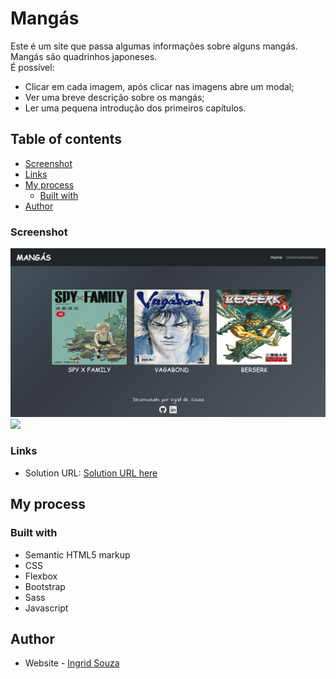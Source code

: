 # Mangás

Este é um site que passa algumas informações sobre alguns mangás. Mangás são quadrinhos japoneses.
<br>
É possível:

- Clicar em cada imagem, após clicar nas imagens abre um modal;
- Ver uma breve descrição sobre os mangás;
- Ler uma pequena introdução dos primeiros capítulos.

## Table of contents

- [Screenshot](#screenshot)
- [Links](#links)
- [My process](#my-process)
  - [Built with](#built-with)
- [Author](#author)

### Screenshot

![](./assets/imagens/mangas.png)
![](./assets/imagens/)

### Links

- Solution URL: [Solution URL here](https://ingridssilveira.github.io/mangas/)

## My process

### Built with

- Semantic HTML5 markup
- CSS
- Flexbox
- Bootstrap
- Sass
- Javascript

## Author

- Website - [Ingrid Souza](https://ingridssilveira.github.io/IngridSouza/)
